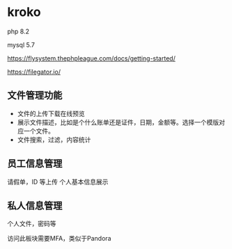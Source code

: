# kroko

php 8.2

mysql 5.7

https://flysystem.thephpleague.com/docs/getting-started/

https://filegator.io/

## 文件管理功能

- 文件的上传下载在线预览
- 展示文件描述，比如是个什么账单还是证件，日期，金额等。选择一个模版对应一个文件。
- 文件搜索，过滤，内容统计

## 员工信息管理

请假单，ID 等上传
个人基本信息展示

## 私人信息管理

个人文件，密码等

访问此板块需要MFA，类似于Pandora
